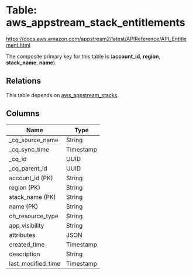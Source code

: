 # Table: aws_appstream_stack_entitlements

https://docs.aws.amazon.com/appstream2/latest/APIReference/API_Entitlement.html

The composite primary key for this table is (**account_id**, **region**, **stack_name**, **name**).

## Relations
This table depends on [aws_appstream_stacks](aws_appstream_stacks.md).


## Columns
| Name          | Type          |
| ------------- | ------------- |
|_cq_source_name|String|
|_cq_sync_time|Timestamp|
|_cq_id|UUID|
|_cq_parent_id|UUID|
|account_id (PK)|String|
|region (PK)|String|
|stack_name (PK)|String|
|name (PK)|String|
|oh_resource_type|String|
|app_visibility|String|
|attributes|JSON|
|created_time|Timestamp|
|description|String|
|last_modified_time|Timestamp|